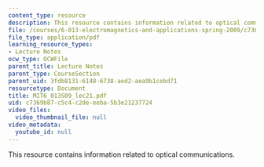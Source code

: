 ```yaml
---
content_type: resource
description: This resource contains information related to optical communications.
file: /courses/6-013-electromagnetics-and-applications-spring-2009/c7369b87c5c4c2deeeba5b3e21237724_MIT6_013S09_lec21.pdf
file_type: application/pdf
learning_resource_types:
- Lecture Notes
ocw_type: OCWFile
parent_title: Lecture Notes
parent_type: CourseSection
parent_uid: 3fdb8131-6148-6738-aed2-aea9b1cebd71
resourcetype: Document
title: MIT6_013S09_lec21.pdf
uid: c7369b87-c5c4-c2de-eeba-5b3e21237724
video_files:
  video_thumbnail_file: null
video_metadata:
  youtube_id: null
---
```

This resource contains information related to optical communications.

